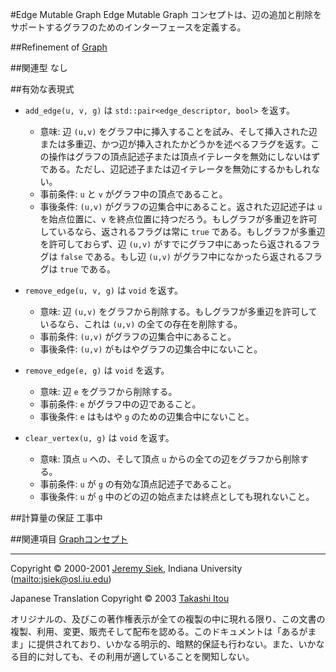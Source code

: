 #Edge Mutable Graph
Edge Mutable Graph コンセプトは、辺の追加と削除をサポートするグラフのためのインターフェースを定義する。


##Refinement of
[Graph](./Graph.md)


##関連型
なし


##有効な表現式

- `add_edge(u, v, g)` は `std::pair<edge_descriptor, bool>` を返す。 
	- 意味: 辺 `(u,v)` をグラフ中に挿入することを試み、そして挿入された辺または多重辺、かつ辺が挿入されたかどうかを述べるフラグを返す。この操作はグラフの頂点記述子または頂点イテレータを無効にしないはずである。ただし、辺記述子または辺イテレータを無効にするかもしれない。
	- 事前条件: `u` と `v` がグラフ中の頂点であること。
	- 事後条件: `(u,v)` がグラフの辺集合中にあること。返された辺記述子は `u` を始点位置に、`v` を終点位置に持つだろう。もしグラフが多重辺を許可しているなら、返されるフラグは常に `true` である。もしグラフが多重辺を許可しておらず、辺 `(u,v)` がすでにグラフ中にあったら返されるフラグは `false` である。もし辺 `(u,v)` がグラフ中になかったら返されるフラグは `true` である。

- `remove_edge(u, v, g)` は `void` を返す。
	- 意味: 辺 `(u,v)` をグラフから削除する。もしグラフが多重辺を許可しているなら、これは `(u,v)` の全ての存在を削除する。
	- 事前条件: `(u,v)` がグラフの辺集合中にあること。
	- 事後条件: `(u,v)` がもはやグラフの辺集合中にないこと。

- `remove_edge(e, g)` は `void` を返す。 
	- 意味: 辺 `e` をグラフから削除する。
	- 事前条件: `e` がグラフ中の辺であること。
	- 事後条件: `e` はもはや `g` のための辺集合中にないこと。

- `clear_vertex(u, g)` は `void` を返す。 
	- 意味: 頂点 `u` への、そして頂点 `u` からの全ての辺をグラフから削除する。
	- 事前条件: `u` が `g` の有効な頂点記述子であること。
	- 事後条件: `u` が `g` 中のどの辺の始点または終点としても現れないこと。


##計算量の保証
工事中


##関連項目
[Graphコンセプト](./graph_concepts.md)


***
Copyright © 2000-2001 [Jeremy Siek](http://www.boost.org/doc/libs/1_31_0/people/jeremy_siek.htm), Indiana University (<mailto:jsiek@osl.iu.edu>)

Japanese Translation Copyright © 2003 [Takashi Itou](mailto:takashi-it@po6.nsk.ne.jp)

オリジナルの、及びこの著作権表示が全ての複製の中に現れる限り、この文書の複製、利用、変更、販売そして配布を認める。このドキュメントは「あるがまま」に提供されており、いかなる明示的、暗黙的保証も行わない。また、いかなる目的に対しても、その利用が適していることを関知しない。

